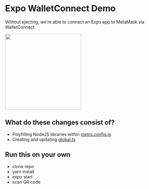# Expo WalletConnect Demo

Without ejecting, we're able to connect an Expo app to MetaMask via WalletConnect.

<img src="./Demo.gif" width="250" />

## What do these changes consist of?

- Polyfilling NodeJS libraries within [metro.config.js](./metro.config.js)
- Creating and updating [global.ts](./global.ts)

## Run this on your own
- clone repo
- yarn install
- expo start
- scan QR code
